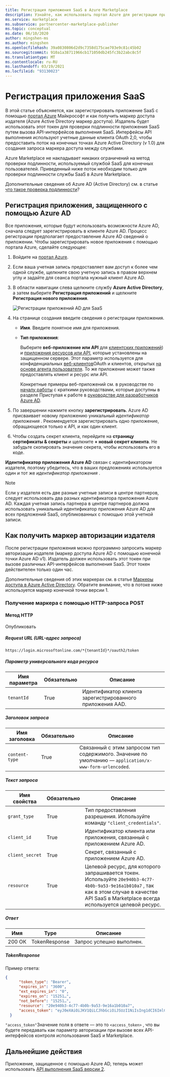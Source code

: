 ```yaml
---
title: Регистрация приложения SaaS в Azure Marketplace
description: Узнайте, как использовать портал Azure для регистрации приложения SaaS и получения маркера безопасности Azure Active Directory.
ms.service: marketplace
ms.subservice: partnercenter-marketplace-publisher
ms.topic: conceptual
ms.date: 06/10/2020
author: mingshen-ms
ms.author: mingshen
ms.openlocfilehash: 39a0830806d2d9c7358d175cae703e9c81c45b02
ms.sourcegitcommit: 910a1a38711966cb171050db245fc3b22abc8c5f
ms.translationtype: MT
ms.contentlocale: ru-RU
ms.lasthandoff: 03/19/2021
ms.locfileid: "93130023"
---
```

# <a name="register-a-saas-application"></a>Регистрация приложения SaaS

В этой статье объясняется, как зарегистрировать приложение SaaS с помощью [портал Azure](https://portal.azure.com/) Майкрософт и как получить маркер доступа издателя (Azure Active Directory маркер доступа). Издатель будет использовать этот токен для проверки подлинности приложения SaaS путем вызова API-интерфейсов выполнения SaaS.  Интерфейсы API выполнения используют учетные данные клиента OAuth 2,0, чтобы предоставить поток на конечных точках Azure Active Directory (v 1.0) для создания запроса маркера доступа между службами.

Azure Marketplace не накладывает никаких ограничений на метод проверки подлинности, используемый службой SaaS для конечных пользователей. Приведенный ниже поток необходим только для проверки подлинности службы SaaS в Azure Marketplace.

Дополнительные сведения об Azure AD (Active Directory) см. в статье [что такое проверка подлинности](../../active-directory/develop/authentication-vs-authorization.md)?

## <a name="register-an-azure-ad-secured-app"></a>Регистрация приложения, защищенного с помощью Azure AD

Все приложения, которые будут использовать возможности Azure AD, сначала следует зарегистрировать в клиенте Azure AD. Процесс регистрации предполагает предоставление Azure AD сведений о приложении. Чтобы зарегистрировать новое приложения с помощью портала Azure, сделайте следующее:

1. Войдите на [портал Azure](https://portal.azure.com/).
2. Если ваша учетная запись предоставляет вам доступ к более чем одной службе, щелкните свою учетную запись в правом верхнем углу и задайте для сеанса портала нужный клиент Azure AD.
3. В области навигации слева щелкните службу **Azure Active Directory**, а затем выберите **Регистрация приложений** и щелкните **Регистрация нового приложения**.

    ![Регистрации приложений AD для SaaS](./media/saas-offer-app-registration-v1.png)

4. На странице создания введите сведения о регистрации приложения.
    -   **Имя**. Введите понятное имя для приложения.
    -   **Тип приложения**:  
        
        Выберите **веб-приложение или API** для [клиентских приложений](../../active-directory/develop/developer-glossary.md#client-application)) и [приложения ресурсов или API](../../active-directory/develop/developer-glossary.md#resource-server), которые установлены на защищенном сервере. Этот параметр используется для конфиденциальных [веб-клиентов](../../active-directory/develop/developer-glossary.md#web-client)OAuth и клиентов, открытых [на основе агента пользователя](../../active-directory/develop/developer-glossary.md#user-agent-based-client).
        То же приложение может также предоставлять клиент и ресурс или API.

        Конкретные примеры веб-приложений см. в руководстве по [началу работы](../../active-directory/develop/quickstart-create-new-tenant.md) с краткими руководствами, которые доступны в разделе Приступая к работе в [руководстве для разработчиков Azure AD](../../active-directory/develop/index.yml).

5. По завершении нажмите кнопку **зарегистрировать**.  Azure AD присваивает новому приложению уникальный *идентификатор приложения* . Рекомендуется зарегистрировать одно приложение, обращающееся только к API, и как один клиент.

6. Чтобы создать секрет клиента, перейдите на **страницу сертификаты & секреты** и щелкните **+ новый секрет клиента**.  Не забудьте скопировать значение секрета, чтобы использовать его в коде.

**Идентификатор приложения Azure AD** связан с идентификатором издателя, поэтому убедитесь, что в ваших предложениях используется один и тот же *идентификатор приложения* .

>[!Note]
>Если у издателя есть две разные учетные записи в центре партнеров, следует использовать два разных идентификатора приложения Azure AD.  Каждая учетная запись партнера в центре партнеров должна использовать уникальный идентификатор приложения Azure AD для всех предложений SaaS, опубликованных с помощью этой учетной записи.

## <a name="how-to-get-the-publishers-authorization-token"></a>Как получить маркер авторизации издателя

После регистрации приложения можно программно запросить маркер авторизации издателя (маркер доступа Azure AD с помощью конечной точки Azure AD v1). Издатель должен использовать этот токен при вызове различных API-интерфейсов выполнения SaaS. Этот токен действителен только один час. 

Дополнительные сведения об этих маркерах см. в статье [Маркеры доступа в Azure Active Directory](../../active-directory/develop/access-tokens.md).  Обратите внимание, что в потоке ниже используется маркер конечной точки версии 1.

### <a name="get-the-token-with-an-http-post"></a>Получение маркера с помощью HTTP-запроса POST

#### <a name="http-method"></a>Метод HTTP

Опубликовать<br>

##### <a name="request-url"></a>*Request URL* (URL-адрес запроса) 

`https://login.microsoftonline.com/*{tenantId}*/oauth2/token`

##### <a name="uri-parameter"></a>*Параметр универсального кода ресурса*

|  Имя параметра    |  Обязательно         |  Описание |
|  ---------------   |  ---------------  | ------------ |
|  `tenantId`        |  True      |  Идентификатор клиента зарегистрированного приложения AAD. |

##### <a name="request-header"></a>*Заголовок запроса*

|  Имя заголовка       |  Обязательно         |  Описание |
|  ---------------   |  ---------------  | ------------ |
|  `content-type`    |  True      |  Связанный с этим запросом тип содержимого. Значение по умолчанию — `application/x-www-form-urlencoded`. |

##### <a name="request-body"></a>*Текст запроса*

|  Имя свойства     |  Обязательно         |  Описание |
|  ---------------   |  ---------------  | ------------ |
|  `grant_type`      |  True      |  Тип предоставления разрешения. Используйте команду `"client_credentials"`. |
|  `client_id`       |  True      |  Идентификатор клиента или приложения, связанный с приложением Azure AD. |
|  `client_secret`   |  True      |  Секрет, связанный с приложением Azure AD. |
|  `resource`        |  True      |  Целевой ресурс, для которого запрашивается токен. Используйте `20e940b3-4c77-4b0b-9a53-9e16a1b010a7` , так как в этом случае в качестве API SaaS в Marketplace всегда используется целевой ресурс. |

##### <a name="response"></a>*Ответ*

|  Имя     |  Type         |  Описание |
|  ------   |  ---------------  | ------------ |
|  200 ОК   |  TokenResponse    |  Запрос успешно выполнен. |

##### <a name="tokenresponse"></a>*TokenResponse*

Пример ответа:

```json
{
      "token_type": "Bearer",
      "expires_in": "3600",
      "ext_expires_in": "0",
      "expires_on": "15251…",
      "not_before": "15251…",
      "resource": "20e940b3-4c77-4b0b-9a53-9e16a1b010a7",
      "access_token": "eyJ0eXAiOiJKV1QiLCJhbGciOiJSUzI1NiIsIng1dCI6ImlCakwxUmNxemhpeTRmcHhJeGRacW9oTTJZayIsImtpZCI6ImlCakwxUmNxemhpeTRmcHhJeGRacW9oTTJZayJ9…"
  }
```

`"access_token"`Значение поля в ответе — это то `<access_token>` , что вы будете передавать как параметр авторизации при вызове всех API-интерфейсов контроля использования SaaS и Marketplace.

## <a name="next-steps"></a>Дальнейшие действия

Приложение, защищенное с помощью Azure AD, теперь может использовать [API выполнения SaaS версии 2](./pc-saas-fulfillment-api-v2.md).